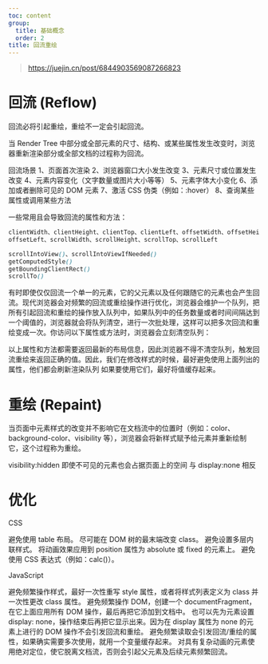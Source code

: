 ```yaml
---
toc: content
group:
  title: 基础概念
  order: 2
title: 回流重绘
---
```


> https://juejin.cn/post/6844903569087266823

# 回流 (Reflow)

回流必将引起重绘，重绘不一定会引起回流。

当 Render Tree 中部分或全部元素的尺寸、结构、或某些属性发生改变时，浏览器重新渲染部分或全部文档的过程称为回流。

回流场景
1、页面首次渲染
2、浏览器窗口大小发生改变
3、元素尺寸或位置发生改变
4、元素内容变化（文字数量或图片大小等等）
5、元素字体大小变化
6、添加或者删除可见的 DOM 元素
7、激活 CSS 伪类（例如：:hover）
8、查询某些属性或调用某些方法

一些常用且会导致回流的属性和方法：

```css
clientWidth、clientHeight、clientTop、clientLeft、offsetWidth、offsetHeight、offsetTop、
offsetLeft、scrollWidth、scrollHeight、scrollTop、scrollLeft

scrollIntoView()、scrollIntoViewIfNeeded()
getComputedStyle()
getBoundingClientRect()
scrollTo()
```

有时即使仅仅回流一个单一的元素，它的父元素以及任何跟随它的元素也会产生回流。现代浏览器会对频繁的回流或重绘操作进行优化，浏览器会维护一个队列，把所有引起回流和重绘的操作放入队列中，如果队列中的任务数量或者时间间隔达到一个阈值的，浏览器就会将队列清空，进行一次批处理，这样可以把多次回流和重绘变成一次。你访问以下属性或方法时，浏览器会立刻清空队列：

以上属性和方法都需要返回最新的布局信息，因此浏览器不得不清空队列，触发回流重绘来返回正确的值。因此，我们在修改样式的时候，最好避免使用上面列出的属性，他们都会刷新渲染队列 如果要使用它们，最好将值缓存起来。

# 重绘 (Repaint)

当页面中元素样式的改变并不影响它在文档流中的位置时（例如：color、background-color、visibility 等），浏览器会将新样式赋予给元素并重新绘制它，这个过程称为重绘。

visibility:hidden 即使不可见的元素也会占据页面上的空间 与 display:none 相反

# 优化

CSS

避免使用 table 布局。
尽可能在 DOM 树的最末端改变 class。
避免设置多层内联样式。
将动画效果应用到 position 属性为 absolute 或 fixed 的元素上。
避免使用 CSS 表达式（例如：calc()）。

JavaScript

避免频繁操作样式，最好一次性重写 style 属性，或者将样式列表定义为 class 并一次性更改 class 属性。
避免频繁操作 DOM，创建一个 documentFragment，在它上面应用所有 DOM 操作，最后再把它添加到文档中。
也可以先为元素设置 display: none，操作结束后再把它显示出来。因为在 display 属性为 none 的元素上进行的 DOM 操作不会引发回流和重绘。
避免频繁读取会引发回流/重绘的属性，如果确实需要多次使用，就用一个变量缓存起来。
对具有复杂动画的元素使用绝对定位，使它脱离文档流，否则会引起父元素及后续元素频繁回流。

